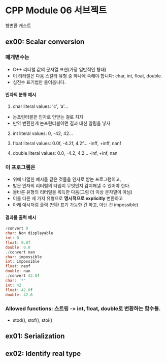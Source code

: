 # CPP Module 06 서브젝트

형변환 캐스트

## ex00: Scalar conversion

### 매개변수는
- C++ 리터럴 값의 문자열 표현(가장 일반적인 형태)
- 이 리터럴은 다음 스칼라 유형 중 하나에 속해야 합니다: char, int, float, double.
- 십진수 표기법만 들어옵니다.

#### 인자의 분류 예시

1. char literal values: 'c', 'a'...
- 논프린터블은 인자로 안받는 걸로 치자
- 만약 변환한게 논프린터블이면 결과 대신 알림을 넣자

2. int literal values: 0, -42, 42...

3. float literal values: 0.0f, -4.2f, 4.2f... -inff, +inff, nanf

4. double literal values: 0.0, -4.2, 4.2... -inf, +inf, nan


### 이 프로그램은

- 위에 나열한 예시들 같은 것들을 인자로 받는 프로그램이고, 
- 받은 인자의 리터럴의 타입이 무엇인지 감지해낼 수 있어야 한다.
- 올바른 유형의 리터럴을 획득한 다음(그럼 더 이상 문자열이 아님)
- 이를 다른 세 가지 유형으로 **명시적으로 explicitly** 변환하고
- 아래 예시처럼 출력 (변환 표기 가능한 건 하고, 아닌 건 impossible)

#### 결과물 출력 예시
 
```cpp
/convert 0
char: Non displayable
int: 0
float: 0.0f
double: 0.0
./convert nan
char: impossible
int: impossible
float: nanf
double: nan
./convert 42.0f
char: '*'
int: 42
float: 42.0f
double: 42.0
```

### Allowed functions: 스트링 -> int, float, double로 변환하는 함수들. 

- stod(), stof(), stoi()



## ex01: Serialization


## ex02: Identify real type

